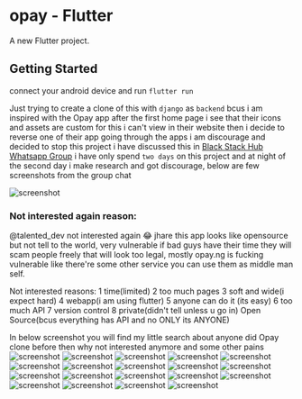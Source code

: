 # opay - Flutter 

A new Flutter project.

## Getting Started

connect your android device and run `flutter run`

Just trying to create a clone of this with `django` as `backend` bcus i am inspired with the Opay app after the first home page i see that their icons and assets are custom for this i can't view in their website then i decide to reverse one of their app going through the apps i am discourage and decided to stop this project i have discussed this in [Black Stack Hub Whatsapp Group](https://blackstackhub.com) i have only spend `two days` on this project and at night of the second day i make research and got discourage, below are few screenshots from the group chat


![screenshot](readme/WhatsApp%20Image%202024-01-25%20at%205.53.59%20PM.jpeg?raw=true)

### Not interested again reason:

@talented_dev  not interested again 😂 jhare this app looks like opensource but not tell to the world, very vulnerable if bad guys have their time they will scam people freely that will look too legal, mostly opay.ng is fucking vulnerable like there're some other service you can use them as middle man self.

Not interested reasons:
1 time(limited)
2 too much pages
3 soft and wide(i expect hard)
4 webapp(i am using flutter)
5 anyone can do it (its easy)
6 too much API
7 version control
8 private(didn't tell unless u go in) Open Source(bcus everything has  API and no ONLY its ANYONE)


In below screenshot you will find my little search about anyone did Opay clone before then why not interested anymore and some other pains
![screenshot](readme/Screenshot%20(1143).png?raw=true)
![screenshot](readme/Screenshot%20(1144).png?raw=true)
![screenshot](readme/Screenshot%20(1145).png?raw=true)
![screenshot](readme/Screenshot%20(1146).png?raw=true)
![screenshot](readme/Screenshot%20(1149).png?raw=true)
![screenshot](readme/Screenshot%20(1150).png?raw=true)
![screenshot](readme/Screenshot%20(1151).png?raw=true)
![screenshot](readme/Screenshot%20(1152).png?raw=true)
![screenshot](readme/Screenshot%20(1153).png?raw=true)
![screenshot](readme/Screenshot%20(1154).png?raw=true)
![screenshot](readme/Screenshot%20(1155).png?raw=true)
![screenshot](readme/Screenshot%20(1156).png?raw=true)
![screenshot](readme/Screenshot%20(1157).png?raw=true)
![screenshot](readme/Screenshot%20(1158).png?raw=true)
![screenshot](readme/Screenshot%20(1159).png?raw=true)
![screenshot](readme/Screenshot%20(1160).png?raw=true)
![screenshot](readme/Screenshot%20(1161).png?raw=true)
![screenshot](readme/Screenshot%20(1162).png?raw=true)
![screenshot](readme/Screenshot%20(1163).png?raw=true)